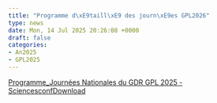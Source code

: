 ```yaml
---
title: "Programme d\xE9taill\xE9 des journ\xE9es GPL2026"
type: news
date: Mon, 14 Jul 2025 20:26:08 +0000
draft: false
categories:
- An2025
- GPL2025
---
```


[Programme_Journées Nationales du GDR GPL 2025 - Sciencesconf](https://gdr-gpl.cnrs.fr/wp-content/uploads/2025/07/Programme_Journees-Nationales-du-GDR-GPL-2025-Sciencesconf.pdf)[Download](https://gdr-gpl.cnrs.fr/wp-content/uploads/2025/07/Programme_Journees-Nationales-du-GDR-GPL-2025-Sciencesconf.pdf)

